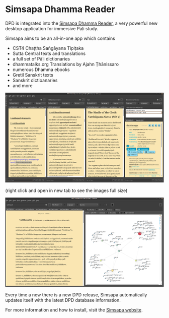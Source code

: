 # Simsapa Dhamma Reader

DPD is integrated into the [Simsapa Dhamma Reader](https://simsapa.github.io/), a very powerful new desktop application for immersive Pāḷi study.

Simsapa aims to be an all-in-one app which contains
- CST4 Chaṭṭha Saṅgāyana Tipiṭaka
- Sutta Central texts and translations
- a full set of Pāḷi dictionaries
- dhammatalks.org Translations by Ajahn Ṭhānissaro
- numerous Dhamma ebooks
- Gretil Sanskrit texts
- Sanskrit dictioanaries
- and more

![simsapa sutta study](pics/simsapa/simsapa_sutta_study.png)

(right click and open in new tab to see the images full size)

![simsapa links](pics/simsapa/simsapa_links.png)

Every time a new there is a new DPD release, Simsapa automatically updates itself with the latest DPD database information.

For more information and how to install, visit the [Simsapa website](https://simsapa.github.io/).
